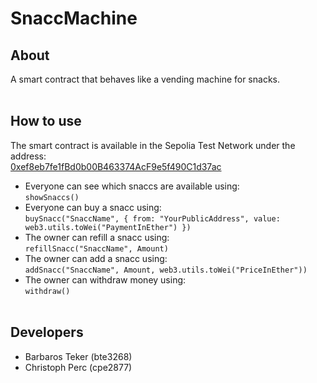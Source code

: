 # SnaccMachine
## About
A smart contract that behaves like a vending machine for snacks. <br> <br>

## How to use
The smart contract is available in the Sepolia Test Network under the address: <br>
[0xef8eb7fe1fBd0b00B463374AcF9e5f490C1d37ac](https://sepolia.etherscan.io/address/0xef8eb7fe1fBd0b00B463374AcF9e5f490C1d37ac)
- Everyone can see which snaccs are available using: <br>
  `showSnaccs()` <br>
- Everyone can buy a snacc using: <br>
  `buySnacc("SnaccName", { from: "YourPublicAddress", value: web3.utils.toWei("PaymentInEther") })` <br>
- The owner can refill a snacc using: <br>
  `refillSnacc("SnaccName", Amount)` <br>
- The owner can add a snacc using: <br>
  `addSnacc("SnaccName", Amount, web3.utils.toWei("PriceInEther"))` <br>
- The owner can withdraw money using: <br>
  `withdraw()` <br> <br>

## Developers
- Barbaros Teker (bte3268)
- Christoph Perc (cpe2877)